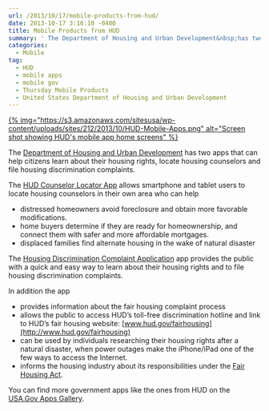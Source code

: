 ```yaml
---
url: /2013/10/17/mobile-products-from-hud/
date: 2013-10-17 3:16:10 -0400
title: Mobile Products from HUD
summary: ' The Department of Housing and Urban Development&nbsp;has two apps that can help citizens learn about their housing rights, locate housing counselors and file housing discrimination complaints. The HUD Counselor Locator App&nbsp;allows smartphone and tablet users to locate housing counselors in their own area who'
categories:
  - Mobile
tag:
  - HUD
  - mobile apps
  - mobile gov
  - Thursday Mobile Products
  - United States Department of Housing and Urban Development
---
```


[{% img="https://s3.amazonaws.com/sitesusa/wp-content/uploads/sites/212/2013/10/HUD-Mobile-Apps.png" alt="Screen shot showing HUD's mobile app home screens" %}](https://s3.amazonaws.com/sitesusa/wp-content/uploads/sites/212/2013/10/HUD-Mobile-Apps.png)

The [Department of Housing and Urban Development](http://www.hud.gov) has two apps that can help citizens learn about their housing rights, locate housing counselors and file housing discrimination complaints.

The [HUD Counselor Locator App](http://apps.usa.gov/hud-counselor-locator-app.shtml) allows smartphone and tablet users to locate housing counselors in their own area who can help

  * distressed homeowners avoid foreclosure and obtain more favorable modifications.
  * home buyers determine if they are ready for homeownership, and connect them with safer and more affordable mortgages.
  * displaced families find alternate housing in the wake of natural disaster

The [Housing Discrimination Complaint Application](http://apps.usa.gov/housing-discrimination-complaint-application.shtml) app provides the public with a quick and easy way to learn about their housing rights and to file housing discrimination complaints.

In addition the app

  * provides information about the fair housing complaint process
  * allows the public to access HUD’s toll-free discrimination hotline and link to HUD’s fair housing website: [www.hud.gov/fairhousing](http://www.hud.gov/fairhousing)
  * can be used by individuals researching their housing rights after a natural disaster, when power outages make the iPhone/iPad one of the few ways to access the Internet.
  * informs the housing industry about its responsibilities under the [Fair Housing Act](http://portal.hud.gov/hudportal/HUD?src=/program_offices/fair_housing_equal_opp/FHLaws/yourrights).

You can find more government apps like the ones from HUD on the [USA.Gov Apps Gallery](http://apps.usa.gov).